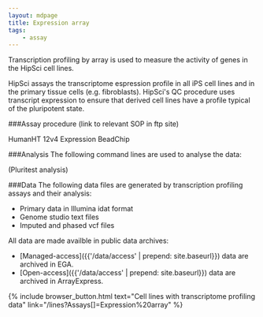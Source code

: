 ```yaml
---
layout: mdpage
title: Expression array
tags:
    - assay
---
```


Transcription profiling by array is used to measure the activity of genes in
the HipSci cell lines.

HipSci assays the transcriptome espression profile in all iPS cell lines and in the
primary tissue cells (e.g. fibroblasts).  HipSci's QC procedure uses transcript
expression to ensure that derived cell lines have a profile typical of the
pluripotent state.

###Assay procedure
(link to relevant SOP in ftp site)

HumanHT 12v4 Expression BeadChip

###Analysis
The following command lines are used to analyse the data:

(Pluritest analysis)

###Data
The following data files are generated by transcription profiling assays and their analysis:
*   Primary data in Illumina idat format
*   Genome studio text files
*   Imputed and phased vcf files

All data are made availble in public data archives:
*   [Managed-access]({{'/data/access' | prepend: site.baseurl}}) data are archived in EGA.
*   [Open-access]({{'/data/access' | prepend: site.baseurl}}) data are archived in ArrayExpress.

{% include browser_button.html text="Cell lines with transcriptome profiling data" link="/lines?Assays[]=Expression%20array" %}
